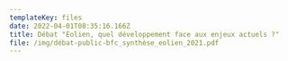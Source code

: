 ```yaml
---
templateKey: files
date: 2022-04-01T08:35:16.166Z
title: Débat "Éolien, quel développement face aux enjeux actuels ?"
file: /img/débat-public-bfc_synthèse_eolien_2021.pdf
---
```

